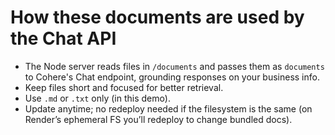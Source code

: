 # How these documents are used by the Chat API
- The Node server reads files in `/documents` and passes them as `documents` to Cohere's Chat endpoint, grounding responses on your business info.
- Keep files short and focused for better retrieval.
- Use `.md` or `.txt` only (in this demo).
- Update anytime; no redeploy needed if the filesystem is the same (on Render’s ephemeral FS you’ll redeploy to change bundled docs).
